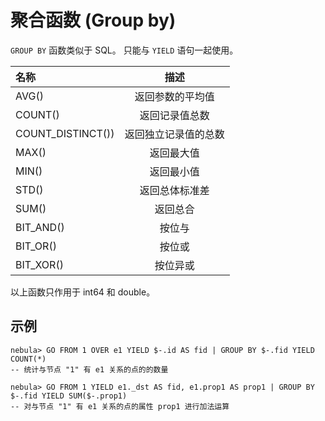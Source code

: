 # 聚合函数 (Group by)

 `GROUP BY` 函数类似于 SQL。 只能与 `YIELD` 语句一起使用。

|名称 | 描述 |
|:----|:----:|
| AVG()           | 返回参数的平均值 |
| COUNT()         | 返回记录值总数 |
| COUNT_DISTINCT()) | 返回独立记录值的总数 |
| MAX()           | 返回最大值 |
| MIN()           | 返回最小值 |
| STD()           | 返回总体标准差 |
| SUM()         | 返回总合 |
| BIT_AND()      |   按位与 |
| BIT_OR()        |   按位或 |
| BIT_XOR()     |   按位异或 |
以上函数只作用于 int64 和 double。

## 示例

```ngql
nebula> GO FROM 1 OVER e1 YIELD $-.id AS fid | GROUP BY $-.fid YIELD COUNT(*)
-- 统计与节点 "1" 有 e1 关系的点的的数量

nebula> GO FROM 1 YIELD e1._dst AS fid, e1.prop1 AS prop1 | GROUP BY $-.fid YIELD SUM($-.prop1)
-- 对与节点 "1" 有 e1 关系的点的属性 prop1 进行加法运算
```
